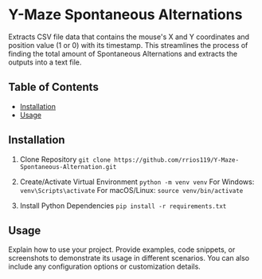 # Y-Maze Spontaneous Alternations

Extracts CSV file data that contains the mouse's X and Y coordinates and position value (1 or 0) with its timestamp. This streamlines the process of finding the total amount of Spontaneous Alternations and extracts the outputs into a text file.

## Table of Contents

- [Installation](#installation)
- [Usage](#usage)

## Installation

1. Clone Repository
``` git clone https://github.com/rrios119/Y-Maze-Spontaneous-Alternation.git ```

2. Create/Activate Virtual Environment
``` python -m venv venv ```
For Windows:
``` venv\Scripts\activate ```
For macOS/Linux:
``` source venv/bin/activate ```

3. Install Python Dependencies
``` pip install -r requirements.txt ```

## Usage

Explain how to use your project. Provide examples, code snippets, or screenshots to demonstrate its usage in different scenarios. You can also include any configuration options or customization details.

